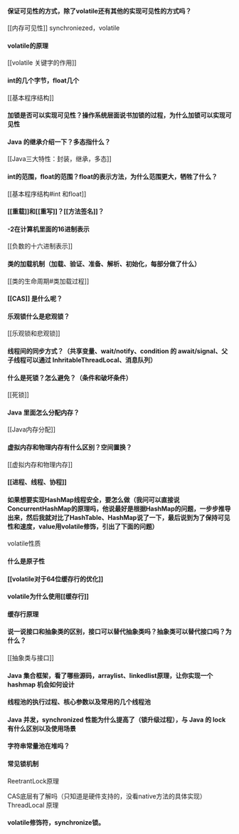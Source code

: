 #### 保证可见性的方式，除了volatile还有其他的实现可见性的方式吗？ 
[[内存可见性]]
synchroniezed，volatile
#### volatile的原理
[[volatile 关键字的作用]]
#### int的几个字节，float几个 
[[基本程序结构]]
#### 加锁是否可以实现可见性？操作系统层面说书加锁的过程，为什么加锁可以实现可见性 

#### Java 的继承介绍一下？多态指什么？
[[Java三大特性：封装，继承，多态]]
#### int的范围，float的范围？float的表示方法，为什么范围更大，牺牲了什么？ 
[[基本程序结构#int 和float]]
#### [[重载]]和[[重写]]？[[方法签名]]？
#### -2在计算机里面的16进制表示 
[[负数的十六进制表示]]
#### 类的加载机制（加载、验证、准备、解析、初始化，每部分做了什么）
[[类的生命周期#类加载过程]]
#### [[CAS]] 是什么呢？
#### 乐观锁什么是悲观锁？
[[乐观锁和悲观锁]]
#### 线程间的同步方式？（共享变量、wait/notify、condition 的 await/signal、父子线程可以通过 InhritableThreadLocal、消息队列）
#### 什么是死锁？怎么避免？（条件和破坏条件）
[[死锁]]
#### Java 里面怎么分配内存？
[[Java内存分配]]
#### 虚拟内存和物理内存有什么区别？空间置换？
[[虚拟内存和物理内存]]
#### [[进程、线程、协程]]

#### 如果想要实现HashMap线程安全，要怎么做（我问可以直接说ConcurrentHashMap的原理吗，他说最好是根据HashMap的问题，一步步推导出来，然后我就对比了HashTable、HashMap说了一下，最后说到为了保持可见性和速度，value用volatile修饰，引出了下面的问题）
volatile性质

#### 什么是原子性

#### [[volatile对于64位缓存行的优化]]
#### volatile为什么使用[[缓存行]]
#### 缓存行原理
#### 说一说接口和抽象类的区别，接口可以替代抽象类吗？抽象类可以替代接口吗？为什么？
[[抽象类与接口]]
#### Java 集合框架，看了哪些源码，arraylist、linkedlist原理，让你实现一个 hashmap 机会如何设计
#### 线程池的执行过程、核心参数以及常用的几个线程池

#### Java 并发，synchronized 性能为什么提高了（锁升级过程），与 Java 的 lock 有什么区别以及使用场景

#### 字符串常量池在堆吗？ 

#### 常见锁机制 

ReetrantLock原理 

CAS底层有了解吗（只知道是硬件支持的，没看native方法的具体实现）
ThreadLocal 原理 

#### volatile修饰符，synchronize锁。
